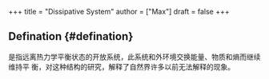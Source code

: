 +++
title = "Dissipative System"
author = ["Max"]
draft = false
+++

## Defination {#defination}

是指远离热力学平衡状态的开放系统，此系统和外环境交换能量、物质和熵而继续维持平
衡，对这种结构的研究，解释了自然界许多以前无法解释的现象。
